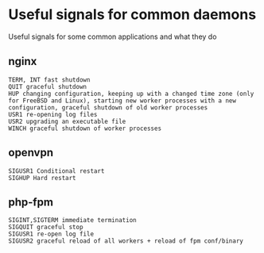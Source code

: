 # Useful signals for common daemons
Useful signals for some common applications and what they do

## nginx
```
TERM, INT fast shutdown
QUIT graceful shutdown
HUP changing configuration, keeping up with a changed time zone (only for FreeBSD and Linux), starting new worker processes with a new configuration, graceful shutdown of old worker processes
USR1 re-opening log files
USR2 upgrading an executable file
WINCH graceful shutdown of worker processes
```

## openvpn
```
SIGUSR1 Conditional restart
SIGHUP Hard restart
```

## php-fpm
```
SIGINT,SIGTERM immediate termination
SIGQUIT graceful stop
SIGUSR1 re-open log file
SIGUSR2 graceful reload of all workers + reload of fpm conf/binary
```

